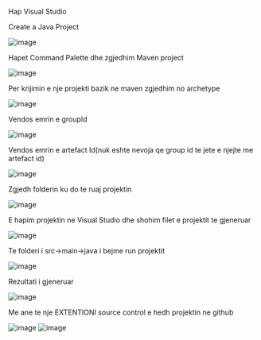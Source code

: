 Hap Visual Studio

Create a Java Project

![image](https://github.com/elgalika/mavenLab2/assets/150843883/e0640ffa-da22-4365-a982-d37c2c3f88c8)


Hapet Command Palette dhe zgjedhim Maven project

![image](https://github.com/elgalika/mavenLab2/assets/150843883/bd480a17-b0a5-4e4a-b2fd-69bf4f81fc8a)


Per krijimin e nje projekti bazik ne maven zgjedhim no archetype

![image](https://github.com/elgalika/mavenLab2/assets/150843883/61135d5e-d262-40b1-8109-8becf956521b)


Vendos emrin e groupId

![image](https://github.com/elgalika/mavenLab2/assets/150843883/7a310b84-a7d8-44c9-a6b9-da3ac2c7b213)


Vendos emrin e artefact Id(nuk eshte nevoja qe group id te jete e njejte me artefact id)

![image](https://github.com/elgalika/mavenLab2/assets/150843883/abd62f86-6454-45fc-86c8-7119cd954b1f)


Zgjedh folderin ku do te ruaj projektin

![image](https://github.com/elgalika/mavenLab2/assets/150843883/2d84dc2b-dd3a-4f56-a3d8-a05fa85ff9a5)


E hapim projektin ne Visual Studio dhe shohim filet e projektit te gjeneruar

![image](https://github.com/elgalika/mavenLab2/assets/150843883/b8e723a9-da09-43d0-a01f-f27520529529)


Te folderi i src->main->java i bejme run projektit

![image](https://github.com/elgalika/mavenLab2/assets/150843883/e525320c-2b5a-49b7-a23d-9087aff69ca1)


Rezultati i gjeneruar

![image](https://github.com/elgalika/mavenLab2/assets/150843883/a0f81288-1e11-4b05-aea5-240888145ad3)


Me ane te nje EXTENTIONI source control e hedh projektin ne github

![image](https://github.com/elgalika/mavenLab2/assets/150843883/f3896635-64b9-42d0-927d-faf525e669c7)
![image](https://github.com/elgalika/mavenLab2/assets/150843883/bb99617a-e025-4b0b-a4d2-f01c49317aec)









